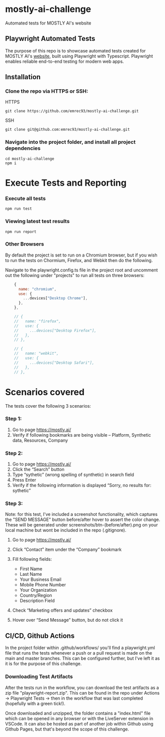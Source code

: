 # mostly-ai-challenge

Automated tests for MOSTLY AI's website

## Playwright Automated Tests

The purpose of this repo is to showcase automated tests created for MOSTLY AI's [website](https://mostly.ai/), built using Playwright with Typescript. Playwright enables reliable end-to-end testing for modern web apps.

## Installation

### Clone the repo via HTTPS or SSH:

HTTPS

```
git clone https://github.com/emrec93/mostly-ai-challenge.git
```

SSH

```
git clone git@github.com:emrec93/mostly-ai-challenge.git
```

### Navigate into the project folder, and install all project dependencies

```
cd mostly-ai-challenge
npm i
```

# Execute Tests and Reporting

### Execute all tests

```
npm run test
```

### Viewing latest test results

```
npm run report
```

### Other Browsers

By default the project is set to run on a Chromium browser, but if you wish to run the tests on Chormium, Firefox, and Webkit then do the following.

Navigate to the playwright.config.ts file in the project root and uncomment out the following under "projects" to run all tests on three browsers:

```js
    {
      name: "chromium",
      use: {
        ...devices["Desktop Chrome"],
      },
    },

    // {
    //   name: "firefox",
    //   use: {
    //     ...devices["Desktop Firefox"],
    //   },
    // },

    // {
    //   name: "webkit",
    //   use: {
    //     ...devices["Desktop Safari"],
    //   },
    // },
```

# Scenarios covered

The tests cover the following 3 scenarios:

### Step 1:

1. Go to page https://mostly.ai/
2. Verify if following bookmarks are being visible – Platform, Synthetic data, Resources,
   Company

### Step 2:

1. Go to page https://mostly.ai/
2. Click the “Search” button
3. Type “sythetic” (wrong spelling of synthetic) in search field
4. Press Enter
5. Verify if the following information is displayed “Sorry, no results for: sythetic”

### Step 3:

Note: for this test, I've included a screenshot functionality, which captures the "SEND MESSAGE" button before/after hover to assert the color change. These will be generated under screenshots/btn-(before/after).png on your local machine but wont be included in the repo (.gitignore).

1. Go to page https://mostly.ai/
2. Click “Contact” item under the “Company” bookmark
3. Fill following fields:

   - First Name
   - Last Name
   - Your Business Email
   - Mobile Phone Number
   - Your Organization
   - Country/Region
   - Description Field

4. Check “Marketing offers and updates” checkbox
5. Hover over “Send Message” button, but do not click it

## CI/CD, Github Actions

In the project folder within .github/workflows/ you'll find a playwright.yml file that runs the tests whenever a push or a pull request is made on the main and master branches. This can be configured further, but I've left it as it is for the purpose of this challenge.

### Downloading Test Artifacts

After the tests run in the workflow, you can download the test artifacts as a zip file "playwright-report.zip". This can be found in the repo under Actions -> Playwright Tests -> then in the workflow that was last completed (hopefully with a green tick!).

Once downloaded and unzipped, the folder contains a "index.html" file which can be opened in any browser or with the LiveServer extension in VSCode. It can also be hosted as part of another job within Github using Github Pages, but that's beyond the scope of this challenge.

